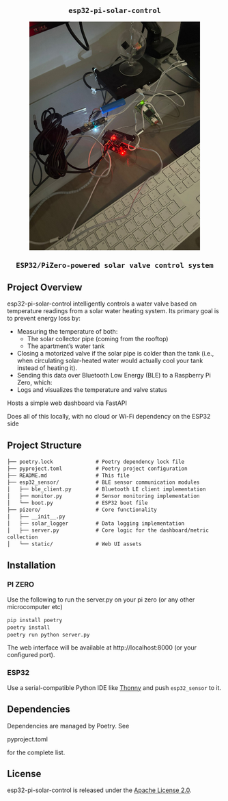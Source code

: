 <h3 align="center" style="font-family: 'Fira Mono', Monospace;">esp32-pi-solar-control</h3>
<p align="center">
    <img src="resources/header.jpeg" alt="" width="400"/>
</p>

<h3 align="center" style="font-family: 'Fira Mono', Monospace;">ESP32/PiZero-powered solar valve control system</h3>

## Project Overview

esp32-pi-solar-control intelligently controls a water valve based on temperature readings from a solar water heating system. Its primary goal is to prevent energy loss by:
* Measuring the temperature of both:
    * The solar collector pipe (coming from the rooftop)
    * The apartment’s water tank
* Closing a motorized valve if the solar pipe is colder than the tank (i.e., when circulating solar-heated water would actually cool your tank instead of heating it).
* Sending this data over Bluetooth Low Energy (BLE) to a Raspberry Pi Zero, which:
* Logs and visualizes the temperature and valve status

Hosts a simple web dashboard via FastAPI

Does all of this locally, with no cloud or Wi-Fi dependency on the ESP32 side 

## Project Structure

```
├── poetry.lock              # Poetry dependency lock file
├── pyproject.toml           # Poetry project configuration
├── README.md                # This file
├── esp32_sensor/            # BLE sensor communication modules
│   ├── ble_client.py        # Bluetooth LE client implementation
│   ├── monitor.py           # Sensor monitoring implementation
│   └── boot.py              # ESP32 boot file
├── pizero/                  # Core functionality
│   ├── __init__.py
│   ├── solar_logger         # Data logging implementation
│   ├── server.py            # Core logic for the dashboard/metric collection
│   └── static/              # Web UI assets
```

## Installation
### PI ZERO
Use the following to run the server.py on your pi zero (or any other microcomputer etc)

```bash
pip install poetry
poetry install
poetry run python server.py
```

The web interface will be available at http://localhost:8000 (or your configured port).

### ESP32
Use a serial-compatible Python IDE like [Thonny](https://thonny.org/) and push `esp32_sensor` to it.

## Dependencies

Dependencies are managed by Poetry. See 

pyproject.toml

 for the complete list.

## License

esp32-pi-solar-control is released under the [Apache License 2.0](https://www.apache.org/licenses/LICENSE-2.0).
